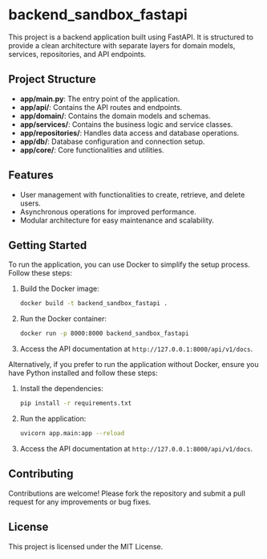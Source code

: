# backend_sandbox_fastapi

This project is a backend application built using FastAPI. It is structured to provide a clean architecture with separate layers for domain models, services, repositories, and API endpoints.

## Project Structure

- **app/main.py**: The entry point of the application.
- **app/api/**: Contains the API routes and endpoints.
- **app/domain/**: Contains the domain models and schemas.
- **app/services/**: Contains the business logic and service classes.
- **app/repositories/**: Handles data access and database operations.
- **app/db/**: Database configuration and connection setup.
- **app/core/**: Core functionalities and utilities.

## Features

- User management with functionalities to create, retrieve, and delete users.
- Asynchronous operations for improved performance.
- Modular architecture for easy maintenance and scalability.

## Getting Started

To run the application, you can use Docker to simplify the setup process. Follow these steps:

1. Build the Docker image:

   ```bash
   docker build -t backend_sandbox_fastapi .
   ```

2. Run the Docker container:

   ```bash
   docker run -p 8000:8000 backend_sandbox_fastapi
   ```

3. Access the API documentation at `http://127.0.0.1:8000/api/v1/docs`.

Alternatively, if you prefer to run the application without Docker, ensure you have Python installed and follow these steps:

1. Install the dependencies:

   ```bash
   pip install -r requirements.txt
   ```

2. Run the application:

   ```bash
   uvicorn app.main:app --reload
   ```

3. Access the API documentation at `http://127.0.0.1:8000/api/v1/docs`.

## Contributing

Contributions are welcome! Please fork the repository and submit a pull request for any improvements or bug fixes.

## License

This project is licensed under the MIT License.
